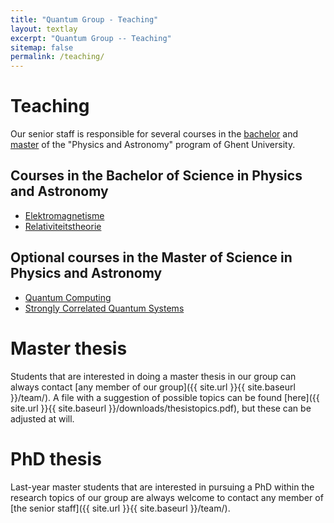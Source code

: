 ```yaml
---
title: "Quantum Group - Teaching"
layout: textlay
excerpt: "Quantum Group -- Teaching"
sitemap: false
permalink: /teaching/
---
```


# Teaching
Our senior staff is responsible for several courses in the [bachelor](https://studiegids.ugent.be/2020/NL/FACULTY/C/BACH/CBFYST/CBFYST.html) and [master](https://studiegids.ugent.be/2020/NL/FACULTY/C/MABA/CMFYST/CMFYST.html) of  the "Physics and Astronomy" program of Ghent University.

## Courses in the Bachelor of Science in Physics and Astronomy

* [Elektromagnetisme](https://studiegids.ugent.be/2020/NL/studiefiches/C002133.pdf)
* [Relativiteitstheorie](https://studiegids.ugent.be/2020/NL/studiefiches/C002462.pdf)

## Optional courses in the Master of Science in Physics and Astronomy
* [Quantum Computing](https://studiegids.ugent.be/2020/NL/studiefiches/C003668.pdf)
* [Strongly Correlated Quantum Systems](https://studiegids.ugent.be/2020/NL/studiefiches/C004071.pdf)

# Master thesis

Students that are interested in doing a master thesis in our group can always contact [any member of our group]({{ site.url }}{{ site.baseurl }}/team/). A file with a suggestion of possible topics can be found [here]({{ site.url }}{{ site.baseurl }}/downloads/thesistopics.pdf), but these can be adjusted at will.

# PhD thesis

Last-year master students that are interested in pursuing a PhD within the research topics of our group are always welcome to contact any member of [the senior staff]({{ site.url }}{{ site.baseurl }}/team/).
